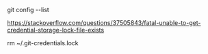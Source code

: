 git config --list

https://stackoverflow.com/questions/37505843/fatal-unable-to-get-credential-storage-lock-file-exists



rm ~/.git-credentials.lock